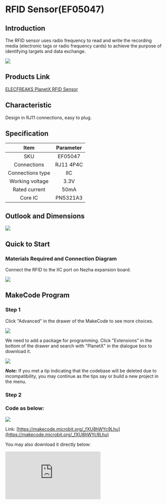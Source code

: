 ﻿# RFID Sensor(EF05047)

## Introduction

The RFID sensor uses radio frequency to read and write the recording media (electronic tags or radio frequency cards) to achieve the purpose of identifying targets and data exchange.

![](https://wiki-media-ef.oss-cn-hongkong.aliyuncs.com/i18n/en/docusaurus-plugin-content-docs/current/microbit/sensor/planet-x-sensors/images/05047_01.png)

## Products Link

[ELECFREAKS PlanetX RFID Sensor](https://shop.elecfreaks.com/products/elecfreaks-planetx-rfid-sensor?_pos=1&_sid=80cdc51fb&_ss=r)


## Characteristic

 Design in RJ11 connections, easy to plug.

## Specification


Item | Parameter
:-: | :-:
SKU|EF05047
Connections|RJ11 4P4C
Connections type|IIC
Working voltage|3.3V
Rated current|50mA
Core IC|PN5321A3



## Outlook and Dimensions



![](https://wiki-media-ef.oss-cn-hongkong.aliyuncs.com/i18n/en/docusaurus-plugin-content-docs/current/microbit/sensor/planet-x-sensors/images/05047_02.png)


## Quick to Start


### Materials Required and Connection Diagram

 Connect the RFID  to the IIC port on Nezha expansion board.


![](https://wiki-media-ef.oss-cn-hongkong.aliyuncs.com/i18n/en/docusaurus-plugin-content-docs/current/microbit/sensor/planet-x-sensors/images/05047_03.png)


## MakeCode Program


### Step 1
Click "Advanced" in the drawer of the MakeCode to see more choices.

![](https://wiki-media-ef.oss-cn-hongkong.aliyuncs.com/i18n/en/docusaurus-plugin-content-docs/current/microbit/sensor/planet-x-sensors/images/05001_04.png)

We need to add a package for programming. Click "Extensions" in the bottom of the drawer and search with "PlanetX" in the dialogue box to download it.

![](https://wiki-media-ef.oss-cn-hongkong.aliyuncs.com/i18n/en/docusaurus-plugin-content-docs/current/microbit/sensor/planet-x-sensors/images/05001_05.png)

***Note:*** If you met a tip indicating that the codebase will be deleted due to incompatibility, you may continue as the tips say or build a new project in the menu.

### Step 2
### Code as below:


![](https://wiki-media-ef.oss-cn-hongkong.aliyuncs.com/i18n/en/docusaurus-plugin-content-docs/current/microbit/sensor/planet-x-sensors/images/05047_06.png)


Link: [https://makecode.microbit.org/_fXU8hWYc9Lhu](https://makecode.microbit.org/_fXU8hWYc9Lhu)

You may also download it directly below:


<div
    style={{
        position: 'relative',
        paddingBottom: '60%',
        overflow: 'hidden',
    }}
>
    <iframe
        src="https://makecode.microbit.org/_fXU8hWYc9Lhu"
        frameborder="0"
        sandbox="allow-popups allow-forms allow-scripts allow-same-origin"
        style={{
            position: 'absolute',
            width: '100%',
            height: '100%',
        }}
    />
</div>

### Result

After powering on, place the electronic tag under the RFID, and the RFID writes the data into the electronic tag, then it reads the electronic tag data and displays it on the micro:bit.

